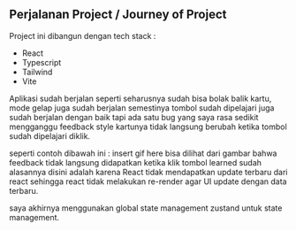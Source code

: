 ## Perjalanan Project / Journey of Project

Project ini dibangun dengan tech stack : 
- React
- Typescript
- Tailwind
- Vite

Aplikasi sudah berjalan seperti seharusnya sudah bisa bolak balik kartu, mode gelap juga sudah berjalan semestinya
tombol sudah dipelajari juga sudah berjalan dengan baik tapi ada satu bug yang saya rasa sedikit mengganggu feedback style kartunya tidak langsung berubah ketika tombol sudah dipelajari diklik.

seperti contoh dibawah ini : 
insert gif here
bisa dilihat dari gambar bahwa feedback tidak langsung didapatkan ketika klik tombol learned sudah alasannya disini adalah karena React tidak mendapatkan update terbaru dari react sehingga react tidak melakukan re-render agar UI update dengan data terbaru.

saya akhirnya menggunakan global state management zustand untuk state management.

